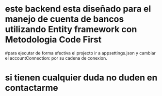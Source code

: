 ﻿# este backend esta diseñado para el manejo de cuenta de bancos utilizando Entity framework con Metodologia Code First
#para ejecutar de forma efectiva el projecto ir a appsettings.json y cambiar el accountConnection: por su cadena de conexion.

# si tienen cualquier duda no duden en contactarme
